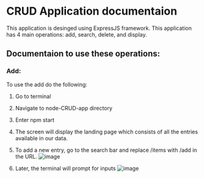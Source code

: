 # CRUD Application documentaion

This application is desinged using ExpressJS framework. This application has 4 main operations: add, search, delete, and display.

## Documentaion to use these operations:

### Add:

To use the add do the following:

1) Go to terminal
2) Navigate to node-CRUD-app directory
3) Enter npm start
4) The screen will display the landing page which consists of all the entries available in our data.
5) To add a new entry, go to the search bar and replace /items with /add in the URL.
![image](https://github.com/Anirudh-Madarapu/CRUD/assets/123264579/6ff871a4-d050-41c0-975c-e322c9d7bb2e)

6) Later, the terminal will prompt for inputs
![image](https://github.com/Anirudh-Madarapu/CRUD/assets/123264579/76a8a906-98aa-4a5e-ab32-a86fb3d17df2)



